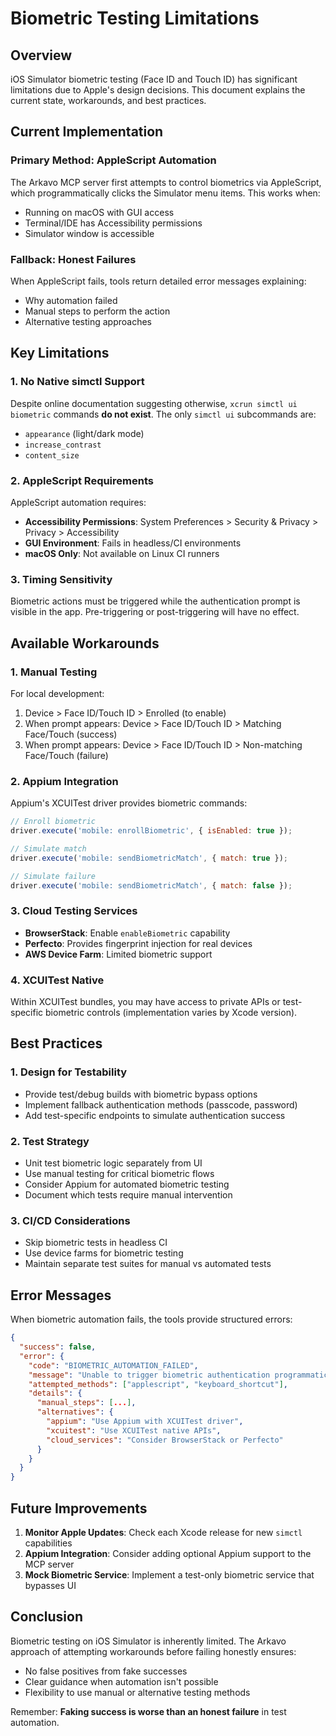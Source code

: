 # Biometric Testing Limitations

## Overview

iOS Simulator biometric testing (Face ID and Touch ID) has significant limitations due to Apple's design decisions. This document explains the current state, workarounds, and best practices.

## Current Implementation

### Primary Method: AppleScript Automation
The Arkavo MCP server first attempts to control biometrics via AppleScript, which programmatically clicks the Simulator menu items. This works when:
- Running on macOS with GUI access
- Terminal/IDE has Accessibility permissions
- Simulator window is accessible

### Fallback: Honest Failures
When AppleScript fails, tools return detailed error messages explaining:
- Why automation failed
- Manual steps to perform the action
- Alternative testing approaches

## Key Limitations

### 1. No Native simctl Support
Despite online documentation suggesting otherwise, `xcrun simctl ui biometric` commands **do not exist**. The only `simctl ui` subcommands are:
- `appearance` (light/dark mode)
- `increase_contrast`
- `content_size`

### 2. AppleScript Requirements
AppleScript automation requires:
- **Accessibility Permissions**: System Preferences > Security & Privacy > Privacy > Accessibility
- **GUI Environment**: Fails in headless/CI environments
- **macOS Only**: Not available on Linux CI runners

### 3. Timing Sensitivity
Biometric actions must be triggered while the authentication prompt is visible in the app. Pre-triggering or post-triggering will have no effect.

## Available Workarounds

### 1. Manual Testing
For local development:
1. Device > Face ID/Touch ID > Enrolled (to enable)
2. When prompt appears: Device > Face ID/Touch ID > Matching Face/Touch (success)
3. When prompt appears: Device > Face ID/Touch ID > Non-matching Face/Touch (failure)

### 2. Appium Integration
Appium's XCUITest driver provides biometric commands:
```javascript
// Enroll biometric
driver.execute('mobile: enrollBiometric', { isEnabled: true });

// Simulate match
driver.execute('mobile: sendBiometricMatch', { match: true });

// Simulate failure
driver.execute('mobile: sendBiometricMatch', { match: false });
```

### 3. Cloud Testing Services
- **BrowserStack**: Enable `enableBiometric` capability
- **Perfecto**: Provides fingerprint injection for real devices
- **AWS Device Farm**: Limited biometric support

### 4. XCUITest Native
Within XCUITest bundles, you may have access to private APIs or test-specific biometric controls (implementation varies by Xcode version).

## Best Practices

### 1. Design for Testability
- Provide test/debug builds with biometric bypass options
- Implement fallback authentication methods (passcode, password)
- Add test-specific endpoints to simulate authentication success

### 2. Test Strategy
- Unit test biometric logic separately from UI
- Use manual testing for critical biometric flows
- Consider Appium for automated biometric testing
- Document which tests require manual intervention

### 3. CI/CD Considerations
- Skip biometric tests in headless CI
- Use device farms for biometric testing
- Maintain separate test suites for manual vs automated tests

## Error Messages

When biometric automation fails, the tools provide structured errors:

```json
{
  "success": false,
  "error": {
    "code": "BIOMETRIC_AUTOMATION_FAILED",
    "message": "Unable to trigger biometric authentication programmatically",
    "attempted_methods": ["applescript", "keyboard_shortcut"],
    "details": {
      "manual_steps": [...],
      "alternatives": {
        "appium": "Use Appium with XCUITest driver",
        "xcuitest": "Use XCUITest native APIs",
        "cloud_services": "Consider BrowserStack or Perfecto"
      }
    }
  }
}
```

## Future Improvements

1. **Monitor Apple Updates**: Check each Xcode release for new `simctl` capabilities
2. **Appium Integration**: Consider adding optional Appium support to the MCP server
3. **Mock Biometric Service**: Implement a test-only biometric service that bypasses UI

## Conclusion

Biometric testing on iOS Simulator is inherently limited. The Arkavo approach of attempting workarounds before failing honestly ensures:
- No false positives from fake successes
- Clear guidance when automation isn't possible
- Flexibility to use manual or alternative testing methods

Remember: **Faking success is worse than an honest failure** in test automation.